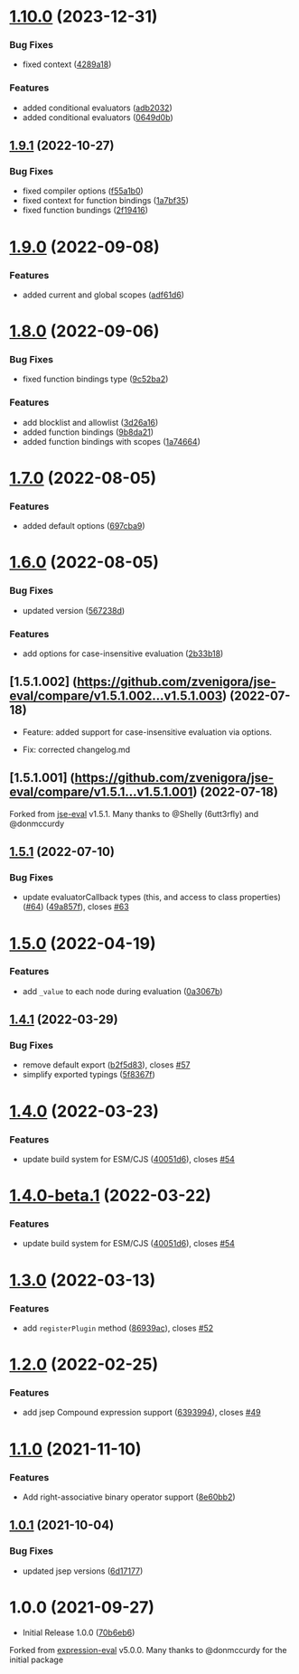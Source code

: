 # [1.10.0](https://github.com/Zvenigora/jse-eval/compare/v1.9.1...v1.10.0) (2023-12-31)


### Bug Fixes

* fixed context ([4289a18](https://github.com/Zvenigora/jse-eval/commit/4289a18e91f89416a672c1eb676a16531fddfb5f))


### Features

* added conditional evaluators ([adb2032](https://github.com/Zvenigora/jse-eval/commit/adb20328f3195e761fda4ac9c75545850597b752))
* added conditional evaluators ([0649d0b](https://github.com/Zvenigora/jse-eval/commit/0649d0b0b30007328ffdbcb0c48f90d5806517aa))

## [1.9.1](https://github.com/Zvenigora/jse-eval/compare/v1.9.0...v1.9.1) (2022-10-27)


### Bug Fixes

* fixed compiler options ([f55a1b0](https://github.com/Zvenigora/jse-eval/commit/f55a1b0d049b459cbb315d474ea62267028c7217))
* fixed context for function bindings ([1a7bf35](https://github.com/Zvenigora/jse-eval/commit/1a7bf3537db0054332f824400bd629cb82861b03))
* fixed function bundings ([2f19416](https://github.com/Zvenigora/jse-eval/commit/2f194166a0fe32e60392087cd377c0351a519987))

# [1.9.0](https://github.com/Zvenigora/jse-eval/compare/v1.8.0...v1.9.0) (2022-09-08)


### Features

* added current and global scopes ([adf61d6](https://github.com/Zvenigora/jse-eval/commit/adf61d6bdb86e1a6895615c95f0a693520c76c56))

# [1.8.0](https://github.com/Zvenigora/jse-eval/compare/v1.7.0...v1.8.0) (2022-09-06)


### Bug Fixes

* fixed function bindings type ([9c52ba2](https://github.com/Zvenigora/jse-eval/commit/9c52ba24c2dbc2636c9424858a6812db3add0dfe))


### Features

* add blocklist and allowlist ([3d26a16](https://github.com/Zvenigora/jse-eval/commit/3d26a16b82be7d47d3859bce956b680ff080b5fc))
* added function bindings ([9b8da21](https://github.com/Zvenigora/jse-eval/commit/9b8da2171dda5d822cad481e443f9fd42d3bd3d4))
* added function bindings with scopes ([1a74664](https://github.com/Zvenigora/jse-eval/commit/1a74664a76e9cf5c51421015fed38641aee8b3d6))

# [1.7.0](https://github.com/Zvenigora/jse-eval/compare/v1.6.0...v1.7.0) (2022-08-05)


### Features

* added default options ([697cba9](https://github.com/Zvenigora/jse-eval/commit/697cba97056749fe0098f5c42e4f885970d7eee3))

# [1.6.0](https://github.com/Zvenigora/jse-eval/compare/v1.5.2...v1.6.0) (2022-08-05)


### Bug Fixes

* updated version ([567238d](https://github.com/Zvenigora/jse-eval/commit/567238df43f2ccb308aed873ad24c59af3844003))


### Features

* add options for case-insensitive evaluation ([2b33b18](https://github.com/Zvenigora/jse-eval/commit/2b33b180373b96c9f361e2864746f9dcf455f86e))

## [1.5.1.002] (https://github.com/zvenigora/jse-eval/compare/v1.5.1.002...v1.5.1.003) (2022-07-18)

* Feature: added support for case-insensitive evaluation via options.

* Fix: corrected changelog.md

## [1.5.1.001] (https://github.com/zvenigora/jse-eval/compare/v1.5.1...v1.5.1.001) (2022-07-18)

Forked from [jse-eval](https://github.com/6utt3rfly/jse-eval]) v1.5.1. Many thanks to @Shelly (6utt3rfly) and @donmccurdy

## [1.5.1](https://github.com/6utt3rfly/jse-eval/compare/v1.5.0...v1.5.1) (2022-07-10)


### Bug Fixes

* update evaluatorCallback types (this, and access to class properties) ([#64](https://github.com/6utt3rfly/jse-eval/issues/64)) ([49a857f](https://github.com/6utt3rfly/jse-eval/commit/49a857f886e368d4c31ec2159ecd07310309d84a)), closes [#63](https://github.com/6utt3rfly/jse-eval/issues/63)

# [1.5.0](https://github.com/6utt3rfly/jse-eval/compare/v1.4.1...v1.5.0) (2022-04-19)


### Features

* add `_value` to each node during evaluation ([0a3067b](https://github.com/6utt3rfly/jse-eval/commit/0a3067b8af107ae677bee55efd69995d15721dca))

## [1.4.1](https://github.com/6utt3rfly/jse-eval/compare/v1.4.0...v1.4.1) (2022-03-29)


### Bug Fixes

* remove default export ([b2f5d83](https://github.com/6utt3rfly/jse-eval/commit/b2f5d8378ee0b0c7a8f1e3bb28ee7b65071febcd)), closes [#57](https://github.com/6utt3rfly/jse-eval/issues/57)
* simplify exported typings ([5f8367f](https://github.com/6utt3rfly/jse-eval/commit/5f8367fdf2bdc7b1e4df264b398514ae0daa7a79))

# [1.4.0](https://github.com/6utt3rfly/jse-eval/compare/v1.3.0...v1.4.0) (2022-03-23)


### Features

* update build system for ESM/CJS ([40051d6](https://github.com/6utt3rfly/jse-eval/commit/40051d62dab3f0ed3ce3c7091a637eccd479682d)), closes [#54](https://github.com/6utt3rfly/jse-eval/issues/54)

# [1.4.0-beta.1](https://github.com/6utt3rfly/jse-eval/compare/v1.3.0...v1.4.0-beta.1) (2022-03-22)


### Features

* update build system for ESM/CJS ([40051d6](https://github.com/6utt3rfly/jse-eval/commit/40051d62dab3f0ed3ce3c7091a637eccd479682d)), closes [#54](https://github.com/6utt3rfly/jse-eval/issues/54)

# [1.3.0](https://github.com/6utt3rfly/jse-eval/compare/v1.2.0...v1.3.0) (2022-03-13)


### Features

* add `registerPlugin` method ([86939ac](https://github.com/6utt3rfly/jse-eval/commit/86939acacc3b60acaeece6941583c2e5600ede67)), closes [#52](https://github.com/6utt3rfly/jse-eval/issues/52)

# [1.2.0](https://github.com/6utt3rfly/jse-eval/compare/v1.1.0...v1.2.0) (2022-02-25)


### Features

* add jsep Compound expression support ([6393994](https://github.com/6utt3rfly/jse-eval/commit/6393994212375f9c25df57a23437811541426fd4)), closes [#49](https://github.com/6utt3rfly/jse-eval/issues/49)

# [1.1.0](https://github.com/6utt3rfly/jse-eval/compare/v1.0.1...v1.1.0) (2021-11-10)


### Features

* Add right-associative binary operator support ([8e60bb2](https://github.com/6utt3rfly/jse-eval/commit/8e60bb2da844dd8586beffbb302d3c36ab03189a))

## [1.0.1](https://github.com/6utt3rfly/jse-eval/compare/v1.0.0...v1.0.1) (2021-10-04)


### Bug Fixes

* updated jsep versions ([6d17177](https://github.com/6utt3rfly/jse-eval/commit/6d17177c9b2b63ae12a299d717e82b04df42fd2b))

# 1.0.0 (2021-09-27)

* Initial Release 1.0.0 ([70b6eb6](https://github.com/6utt3rfly/jse-eval/commit/70b6eb610d5b8c8a4bcda336ac37c555f6d84c49))

Forked from [expression-eval](https://github.com/donmccurdy/expression-eval]) v5.0.0. Many thanks to @donmccurdy for the initial package
